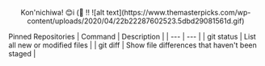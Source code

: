 <p align="center">
	Kon'nichiwa! 😊i  (&#x1F499; !!
![alt text](https://www.themasterpicks.com/wp-content/uploads/2020/04/22b22287602523.5dbd29081561d.gif)
</p>

Pinned Repositories
| Command | Description |
| --- | --- |
| git status | List all new or modified files |
| git diff | Show file differences that haven't been staged |
